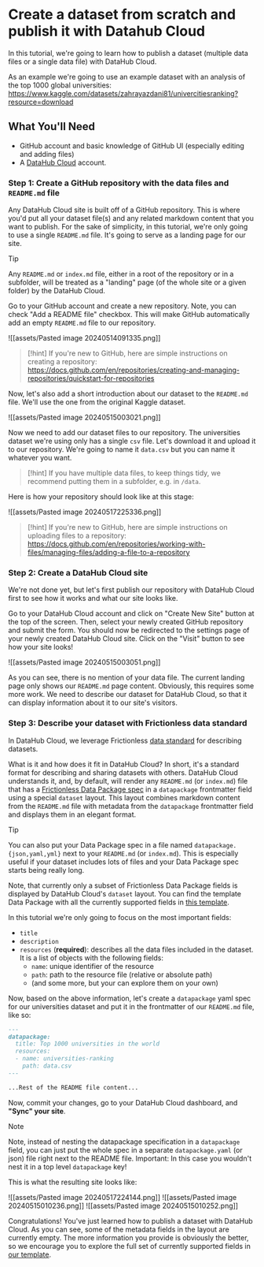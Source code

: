 # Create a dataset from scratch and publish it with Datahub Cloud

In this tutorial, we're going to learn how to publish a dataset (multiple data files or a single data file) with DataHub Cloud.

As an example we're going to use an example dataset with an analysis of the top 1000 global universities: https://www.kaggle.com/datasets/zahrayazdani81/univercitiesranking?resource=download

## What You'll Need

- GitHub account and basic knowledge of GitHub UI (especially editing and adding files)
- A [DataHub Cloud](https://datahub.io/) account.

### Step 1: Create a GitHub repository with the data files and `README.md` file

Any DataHub Cloud site is built off of a GitHub repository. This is where you'd put all your dataset file(s) and any related markdown content that you want to publish. For the sake of simplicity, in this tutorial, we're only going to use a single `README.md` file. It's going to serve as a landing page for our site.

> [!tip]
> Any `README.md` or `index.md` file, either in a root of the repository or in a subfolder, will be treated as a "landing" page (of the whole site or a given folder) by the DataHub Cloud.

Go to your GitHub account and create a new repository. Note, you can check "Add a README file" checkbox. This will make GitHub automatically add an empty `README.md` file to our repository.

![[assets/Pasted image 20240514091335.png]]

> [!hint]
> If you're new to GitHub, here are simple instructions on creating a repository: https://docs.github.com/en/repositories/creating-and-managing-repositories/quickstart-for-repositories

Now, let's also add a short introduction about our dataset to the `README.md` file. We'll use the one from the original Kaggle dataset.

![[assets/Pasted image 20240515003021.png]]

Now we need to add our dataset files to our repository. The universities dataset we're using only has a single `csv` file. Let's download it and upload it to our repository. We're going to name it `data.csv` but you can name it whatever you want.

> [!hint] 
> If you have multiple data files, to keep things tidy, we recommend putting them in a subfolder, e.g. in `/data`. 

Here is how your repository should look like at this stage:

![[assets/Pasted image 20240517225336.png]]

> [!hint]
> If you're new to GitHub, here are simple instructions on uploading files to a repository: https://docs.github.com/en/repositories/working-with-files/managing-files/adding-a-file-to-a-repository

### Step 2: Create a DataHub Cloud site

We're not done yet, but let's first publish our repository with DataHub Cloud first to see how it works and what our site looks like.

Go to your DataHub Cloud account and click on "Create New Site" button at the top of the screen. Then, select your newly created GitHub repository and submit the form. You should now be redirected to the settings page of your newly created DataHub Cloud site. Click on the "Visit" button to see how your site looks!

![[assets/Pasted image 20240515003051.png]]

As you can see, there is no mention of your data file. The current landing page only shows our `README.md` page content. Obviously, this requires some more work. We need to describe our dataset for DataHub Cloud, so that it can display information about it to our site's visitors.

### Step 3: Describe your dataset with Frictionless data standard

In DataHub Cloud, we leverage Frictionless [data standard](https://specs.frictionlessdata.io/) for describing datasets. 

What is it and how does it fit in DataHub Cloud? In short, it's a standard format for describing and sharing datasets with others. DataHub Cloud understands it, and, by default, will render any `README.md` (or `index.md`) file that has a [Frictionless Data Package spec](https://specs.frictionlessdata.io/data-package/) in a `datapackage` frontmatter field using a special `dataset` layout. This layout combines markdown content from the `README.md` file with metadata from the `datapackage` frontmatter field and displays them in an elegant format.

> [!tip]
> You can also put your Data Package spec in a file named `datapackage.{json,yaml,yml}` next to your `README.md` (or `index.md`). This is especially useful if your dataset includes lots of files and your Data Package spec starts being really long.

Note, that currently only a subset of Frictionless Data Package fields is displayed by DataHub Cloud's `dataset` layout. You can find the template Data Package with all the currently supported fields in [this template](https://github.com/datahubio/datahub-cloud-template/blob/main/README.md).

In this tutorial we're only going to focus on the most important fields:
- `title`
- `description`
- `resources` (**required**): describes all the data files included in the dataset. It is a list of objects with the following fields:
	- `name`: unique identifier of the resource
	- `path`: path to the resource file (relative or absolute path)
	- (and some more, but your can explore them on your own)

Now, based on the above information, let's create a `datapackage` yaml spec for our universities dataset and put it in the frontmatter of our `README.md` file, like so:

```md
---
datapackage:
  title: Top 1000 universities in the world
  resources:
  - name: universities-ranking
    path: data.csv
---

...Rest of the README file content...
```

Now, commit your changes, go to your DataHub Cloud dashboard, and **"Sync" your site**.

> [!note]
> Note, instead of nesting the datapackage specification in a `datapackage` field, you can just put the whole spec in a separate `datapackage.yaml` (or json) file right next to the README file. Important: In this case you wouldn't nest it in a top level `datapackage` key!

This is what the resulting site looks like:

![[assets/Pasted image 20240517224144.png]]
![[assets/Pasted image 20240515010236.png]]
![[assets/Pasted image 20240515010252.png]]

Congratulations! You've just learned how to publish a dataset with DataHub Cloud. As you can see, some of the metadata fields in the layout are currently empty. The more information you provide is obviously the better, so we encourage you to explore the full set of currently supported fields in [our template](https://github.com/datahubio/datahub-cloud-template/tree/main).
